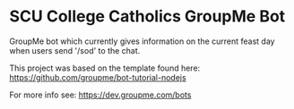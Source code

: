 # SCU College Catholics GroupMe Bot

GroupMe bot which currently gives information on the current feast day when users send '/sod' to the chat.

This project was based on the template found here: https://github.com/groupme/bot-tutorial-nodejs  

For more info see: https://dev.groupme.com/bots